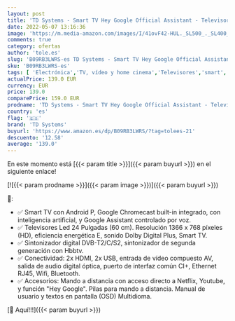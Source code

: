 ```yaml
---
layout: post
title: 'TD Systems - Smart TV Hey Google Official Assistant - Televisores 24 Pulgadas  Control por Voz  Chromecast  2X HDMI  2X USB. 3 años de garantía - K24DLX15GLE Modelo 2022'
date: 2022-05-07 13:16:36
image: 'https://m.media-amazon.com/images/I/41ovF42-HUL._SL500_._SL400_.jpg'
comments: true
category: ofertas
author: 'tole.es'
slug: 'B09RB3LWRS-es TD Systems - Smart TV Hey Google Official Assistant -...'
sku: 'B09RB3LWRS-es'
tags: [ 'Electrónica','TV, vídeo y home cinema','Televisores','smart','td systems','tv','🇪🇸', ]
actualPrice: 139.0 EUR
currency: EUR
price: 139.0
comparePrice: 159.0 EUR
prodname: 'TD Systems - Smart TV Hey Google Official Assistant - Televisores 24 Pulgadas  Control por Voz  Chromecast  2X HDMI  2X USB. 3 años de garantía - K24DLX15GLE Modelo 2022'
country: 'es'
flag: '🇪🇸'
brand: 'TD Systems'
buyurl: 'https://www.amazon.es/dp/B09RB3LWRS/?tag=tolees-21'
descuento: '12.58'
average: '139.0'
---
```


En este momento está [{{< param title >}}]({{< param buyurl >}}) en el siguiente enlace!

[![{{< param prodname >}}]({{< param image >}})]({{< param buyurl >}})

🔎:

- ✅ Smart TV con Android P, Google Chromecast built-in integrado, con inteligencia artificial, y Google Assistant controlado por voz.
- ✅ Televisores Led 24 Pulgadas (60 cm). Resolución 1366 x 768 píxeles (HD), eficiencia energética E, sonido Dolby Digital Plus, Smart TV.
- ✅ Sintonizador digital DVB-T2/C/S2, sintonizador de segunda generación con Hbbtv.
- ✅ Conectividad: 2x HDMI, 2x USB, entrada de vídeo compuesto AV, salida de audio digital óptica, puerto de interfaz común CI+, Ethernet RJ45, Wifi, Bluetooth.
- ✅ Accesorios: Mando a distancia con acceso directo a Netflix, Youtube, y función "Hey Google". Pilas para mando a distancia. Manual de usuario y textos en pantalla (OSD) Multidioma.

[🛒 Aquí!!!]({{< param buyurl >}})
